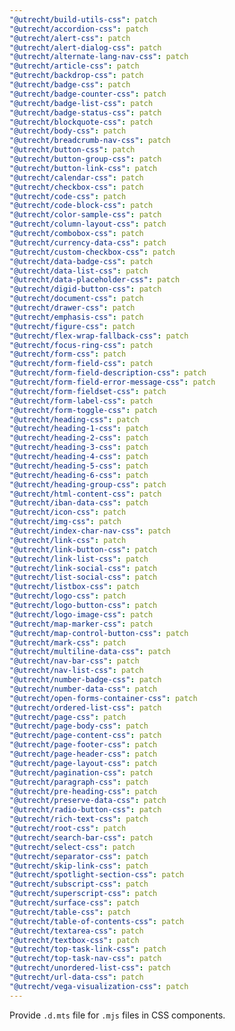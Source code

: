 ```yaml
---
"@utrecht/build-utils-css": patch
"@utrecht/accordion-css": patch
"@utrecht/alert-css": patch
"@utrecht/alert-dialog-css": patch
"@utrecht/alternate-lang-nav-css": patch
"@utrecht/article-css": patch
"@utrecht/backdrop-css": patch
"@utrecht/badge-css": patch
"@utrecht/badge-counter-css": patch
"@utrecht/badge-list-css": patch
"@utrecht/badge-status-css": patch
"@utrecht/blockquote-css": patch
"@utrecht/body-css": patch
"@utrecht/breadcrumb-nav-css": patch
"@utrecht/button-css": patch
"@utrecht/button-group-css": patch
"@utrecht/button-link-css": patch
"@utrecht/calendar-css": patch
"@utrecht/checkbox-css": patch
"@utrecht/code-css": patch
"@utrecht/code-block-css": patch
"@utrecht/color-sample-css": patch
"@utrecht/column-layout-css": patch
"@utrecht/combobox-css": patch
"@utrecht/currency-data-css": patch
"@utrecht/custom-checkbox-css": patch
"@utrecht/data-badge-css": patch
"@utrecht/data-list-css": patch
"@utrecht/data-placeholder-css": patch
"@utrecht/digid-button-css": patch
"@utrecht/document-css": patch
"@utrecht/drawer-css": patch
"@utrecht/emphasis-css": patch
"@utrecht/figure-css": patch
"@utrecht/flex-wrap-fallback-css": patch
"@utrecht/focus-ring-css": patch
"@utrecht/form-css": patch
"@utrecht/form-field-css": patch
"@utrecht/form-field-description-css": patch
"@utrecht/form-field-error-message-css": patch
"@utrecht/form-fieldset-css": patch
"@utrecht/form-label-css": patch
"@utrecht/form-toggle-css": patch
"@utrecht/heading-css": patch
"@utrecht/heading-1-css": patch
"@utrecht/heading-2-css": patch
"@utrecht/heading-3-css": patch
"@utrecht/heading-4-css": patch
"@utrecht/heading-5-css": patch
"@utrecht/heading-6-css": patch
"@utrecht/heading-group-css": patch
"@utrecht/html-content-css": patch
"@utrecht/iban-data-css": patch
"@utrecht/icon-css": patch
"@utrecht/img-css": patch
"@utrecht/index-char-nav-css": patch
"@utrecht/link-css": patch
"@utrecht/link-button-css": patch
"@utrecht/link-list-css": patch
"@utrecht/link-social-css": patch
"@utrecht/list-social-css": patch
"@utrecht/listbox-css": patch
"@utrecht/logo-css": patch
"@utrecht/logo-button-css": patch
"@utrecht/logo-image-css": patch
"@utrecht/map-marker-css": patch
"@utrecht/map-control-button-css": patch
"@utrecht/mark-css": patch
"@utrecht/multiline-data-css": patch
"@utrecht/nav-bar-css": patch
"@utrecht/nav-list-css": patch
"@utrecht/number-badge-css": patch
"@utrecht/number-data-css": patch
"@utrecht/open-forms-container-css": patch
"@utrecht/ordered-list-css": patch
"@utrecht/page-css": patch
"@utrecht/page-body-css": patch
"@utrecht/page-content-css": patch
"@utrecht/page-footer-css": patch
"@utrecht/page-header-css": patch
"@utrecht/page-layout-css": patch
"@utrecht/pagination-css": patch
"@utrecht/paragraph-css": patch
"@utrecht/pre-heading-css": patch
"@utrecht/preserve-data-css": patch
"@utrecht/radio-button-css": patch
"@utrecht/rich-text-css": patch
"@utrecht/root-css": patch
"@utrecht/search-bar-css": patch
"@utrecht/select-css": patch
"@utrecht/separator-css": patch
"@utrecht/skip-link-css": patch
"@utrecht/spotlight-section-css": patch
"@utrecht/subscript-css": patch
"@utrecht/superscript-css": patch
"@utrecht/surface-css": patch
"@utrecht/table-css": patch
"@utrecht/table-of-contents-css": patch
"@utrecht/textarea-css": patch
"@utrecht/textbox-css": patch
"@utrecht/top-task-link-css": patch
"@utrecht/top-task-nav-css": patch
"@utrecht/unordered-list-css": patch
"@utrecht/url-data-css": patch
"@utrecht/vega-visualization-css": patch
---
```


Provide `.d.mts` file for `.mjs` files in CSS components.
